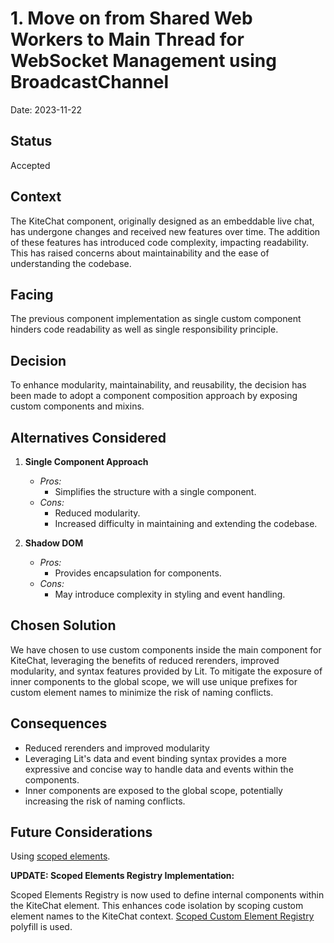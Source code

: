 # 1. Move on from Shared Web Workers to Main Thread for WebSocket Management using BroadcastChannel

Date: 2023-11-22

## Status

Accepted

## Context

The KiteChat component, originally designed as an embeddable live chat, has undergone changes and received new features over time. The addition of these features has introduced code complexity, impacting readability. This has raised concerns about maintainability and the ease of understanding the codebase.

## Facing

The previous component implementation as single custom component hinders code readability as well as single responsibility principle.

## Decision

To enhance modularity, maintainability, and reusability, the decision has been made to adopt a component composition approach by exposing custom components and mixins.

## Alternatives Considered

1. **Single Component Approach**
   - *Pros:*
     - Simplifies the structure with a single component.
   - *Cons:*
     - Reduced modularity.
     - Increased difficulty in maintaining and extending the codebase.

2. **Shadow DOM**
   - *Pros:*
     - Provides encapsulation for components.
   - *Cons:*
     - May introduce complexity in styling and event handling.

## Chosen Solution

We have chosen to use custom components inside the main component for KiteChat, leveraging the benefits of reduced rerenders, improved modularity, and syntax features provided by Lit. To mitigate the exposure of inner components to the global scope, we will use unique prefixes for custom element names to minimize the risk of naming conflicts.

## Consequences

- Reduced rerenders and improved modularity
- Leveraging Lit's data and event binding syntax provides a more expressive and concise way to handle data and events within the components.
- Inner components are exposed to the global scope, potentially increasing the risk of naming conflicts.

## Future Considerations

Using [scoped elements](https://open-wc.org/docs/development/scoped-elements/).

**UPDATE: Scoped Elements Registry Implementation:**

Scoped Elements Registry is now used to define internal components within the KiteChat element. This enhances code isolation by scoping custom element names to the KiteChat context. [Scoped Custom Element Registry](https://www.npmjs.com/package/@webcomponents/scoped-custom-element-registry) polyfill is used.
